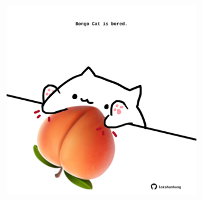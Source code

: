 <!-- built at 12/10/2023, 21:00:41 UTC -->
<p align="center">
  <img width="500" height="500" src="./ReadmeImage.svg">
</p>
